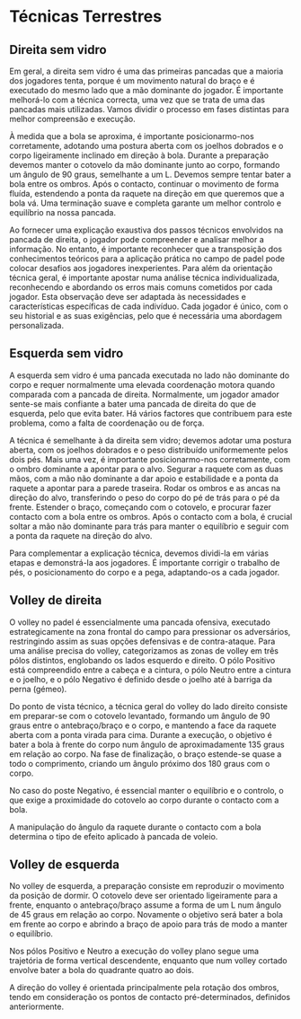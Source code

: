 # Técnicas Terrestres

## Direita sem vidro

Em geral, a direita sem vidro é uma das primeiras pancadas que a maioria dos jogadores tenta, porque é um movimento natural do braço e é executado do mesmo lado que a mão dominante do jogador. É importante melhorá-lo com a técnica correcta, uma vez que se trata de uma das pancadas mais utilizadas. Vamos dividir o processo em fases distintas para melhor compreensão e execução.

À medida que a bola se aproxima, é importante posicionarmo-nos corretamente, adotando uma postura aberta com os joelhos dobrados e o corpo ligeiramente inclinado em direção à bola. Durante a preparação devemos manter o cotovelo da mão dominante junto ao corpo, formando um ângulo de 90 graus, semelhante a um L. Devemos sempre tentar bater a bola entre os ombros. Após o contacto, continuar o movimento de forma fluída, estendendo a ponta da raquete na direção em que queremos que a bola vá. Uma terminação suave e completa garante um melhor controlo e equilíbrio na nossa pancada.

Ao fornecer uma explicação exaustiva dos passos técnicos envolvidos na pancada de direita, o jogador pode compreender e analisar melhor a informação. No entanto, é importante reconhecer que a transposição dos conhecimentos teóricos para a aplicação prática no campo de padel pode colocar desafios aos jogadores inexperientes. Para além da orientação técnica geral, é importante apostar numa análise técnica individualizada, reconhecendo e abordando os erros mais comuns cometidos por cada jogador. Esta observação deve ser adaptada às necessidades e características específicas de cada indivíduo. Cada jogador é único, com o seu historial e as suas exigências, pelo que é necessária uma abordagem personalizada.

## Esquerda sem vidro

A esquerda sem vidro é uma pancada executada no lado não dominante do corpo e requer normalmente uma elevada coordenação motora quando comparada com a pancada de direita. Normalmente, um jogador amador sente-se mais confiante a bater uma pancada de direita do que de esquerda, pelo que evita bater. Há vários factores que contribuem para este problema, como a falta de coordenação ou de força.

A técnica é semelhante à da direita sem vidro; devemos adotar uma postura aberta, com os joelhos dobrados e o peso distribuído uniformemente pelos dois pés. Mais uma vez, é importante posicionarmo-nos corretamente, com o ombro dominante a apontar para o alvo. Segurar a raquete com as duas mãos, com a mão não dominante a dar apoio e estabilidade e a ponta da raquete a apontar para a parede traseira. Rodar os ombros e as ancas na direção do alvo, transferindo o peso do corpo do pé de trás para o pé da frente. Estender o braço, começando com o cotovelo, e procurar fazer contacto com a bola entre os ombros. Após o contacto com a bola, é crucial soltar a mão não dominante para trás para manter o equilíbrio e seguir com a ponta da raquete na direção do alvo.

Para complementar a explicação técnica, devemos dividi-la em várias etapas e demonstrá-la aos jogadores. É importante corrigir o trabalho de pés, o posicionamento do corpo e a pega, adaptando-os a cada jogador.

## Volley de direita

O volley no padel é essencialmente uma pancada ofensiva, executado estrategicamente na zona frontal do campo para pressionar os adversários, restringindo assim as suas opções defensivas e de contra-ataque. Para uma análise precisa do volley, categorizamos as zonas de volley em três pólos distintos, englobando os lados esquerdo e direito.
O pólo Positivo está compreendido entre a cabeça e a cintura, o pólo Neutro entre a cintura e o joelho, e o pólo Negativo é definido desde o joelho até à barriga da perna (gémeo).

Do ponto de vista técnico, a técnica geral do volley do lado direito consiste em preparar-se com o cotovelo levantado, formando um ângulo de 90 graus entre o antebraço/braço e o corpo, e mantendo a face da raquete aberta com a ponta virada para cima. Durante a execução, o objetivo é bater a bola à frente do corpo num ângulo de aproximadamente 135 graus em relação ao corpo. Na fase de finalização, o braço estende-se quase a todo o comprimento, criando um ângulo próximo dos 180 graus com o corpo.

No caso do poste Negativo, é essencial manter o equilíbrio e o controlo, o que exige a proximidade do cotovelo ao corpo durante o contacto com a bola.

A manipulação do ângulo da raquete durante o contacto com a bola determina o tipo de efeito aplicado à pancada de voleio.

## Volley de esquerda

No volley de esquerda, a preparação consiste em reproduzir o movimento da posição de dormir. O cotovelo deve ser orientado ligeiramente para a frente, enquanto o antebraço/braço assume a forma de um L num ângulo de 45 graus em relação ao corpo. Novamente o objetivo será bater a bola em frente ao corpo e abrindo a braço de apoio para trás de modo a manter o equilíbrio.

Nos pólos Positivo e Neutro a execução do volley plano segue uma trajetória de forma vertical descendente, enquanto que num volley cortado envolve bater a bola do quadrante quatro ao dois.

A direção do volley é orientada principalmente pela rotação dos ombros, tendo em consideração os pontos de contacto pré-determinados, definidos anteriormente.
